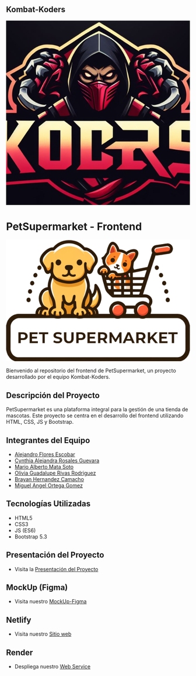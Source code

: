 ## Kombat-Koders
<p align="center">
  <img src="https://github.com/alefecad/Kombat-Koders-BE/blob/main/KombatKodersLogo.png" alt="Logo del Equipo">
</p>

# PetSupermarket - Frontend

<p align="center">
  <img src="https://github.com/alefecad/Kombat-Koders-BE/blob/main/Petsupermarket.png" alt="Logo de PetSupermarket">
</p>

Bienvenido al repositorio del frontend de PetSupermarket, un proyecto desarrollado por el equipo Kombat-Koders.

## Descripción del Proyecto

PetSupermarket es una plataforma integral para la gestión de una tienda de mascotas. Este proyecto se centra en el desarrollo del frontend utilizando HTML, CSS, JS y Bootstrap.

## Integrantes del Equipo

- [Alejandro Flores Escobar](https://github.com/alefecad)
- [Cynthia Alejandra Rosales Guevara](https://github.com/cyroguer)
- [Mario Alberto Mata Soto](https://github.com/mmatas1300)
- [Olivia Guadalupe Rivas Rodriguez](https://github.com/olivisrivas)
- [Brayan Hernandez Camacho](https://github.com/brahdz)
- [Miguel Angel Ortega Gomez](https://github.com/6Angel4)

## Tecnologías Utilizadas

- HTML5
- CSS3
- JS (ES6)
- Bootstrap 5.3

## Presentación del Proyecto
- Visita la [Presentación del Proyecto](https://www.canva.com/design/DAF0rRaw0yY/SAYPQp_8mrHJETvRyKLiZQ/edit?utm_content=DAF0rRaw0yY&utm_campaign=designshare&utm_medium=link2&utm_source=sharebutton)

## MockUp (Figma)
- Visita nuestro [MockUp-Figma](https://www.figma.com/file/izBXfIFqpsYvN5sFegRE9A/PS-Wireframe?type=design&node-id=0-1&mode=design)

## Netlify 
-  Visita nuestro [Sitio web](https://petsupermarket.netlify.app/)

## Render
- Despliega nuestro [Web Service](https://petsupermarket-be.onrender.com)
